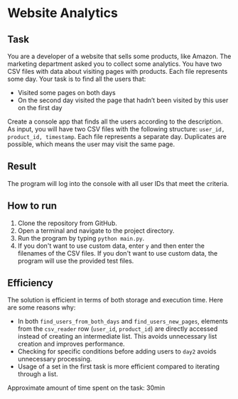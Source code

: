 # Website Analytics

## Task
You are a developer of a website that sells some products, like Amazon. The marketing department asked you to collect some analytics. You have two CSV files with data about visiting pages with products. Each file represents some day. Your task is to find all the users that:
- Visited some pages on both days
- On the second day visited the page that hadn’t been visited by this user on the first day

Create a console app that finds all the users according to the description.
As input, you will have two CSV files with the following structure: `user_id, product_id, timestamp`. Each file represents a separate day. Duplicates are possible, which means the user may visit the same page.

## Result

The program will log into the console with all user IDs that meet the criteria.

## How to run

1. Clone the repository from GitHub.
2. Open a terminal and navigate to the project directory.
3. Run the program by typing `python main.py`.
4. If you don't want to use custom data, enter `y` and then enter the filenames of the CSV files. If you don't want to use custom data, the program will use the provided test files.


## Efficiency

The solution is efficient in terms of both storage and execution time. Here are some reasons why:

- In both `find_users_from_both_days` and `find_users_new_pages`, elements from the `csv_reader` row (`user_id`, `product_id`) are directly accessed instead of creating an intermediate list. This avoids unnecessary list creation and improves performance.
- Checking for specific conditions before adding users to `day2` avoids unnecessary processing.
- Usage of a set in the first task is more efficient compared to iterating through a list.

Approximate amount of time spent on the task: 30min
